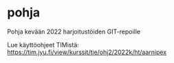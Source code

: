 # pohja

Pohja kevään 2022 harjoitustöiden GIT-repoille

Lue käyttöohjeet TIMistä: <https://tim.jyu.fi/view/kurssit/tie/ohj2/2022k/ht/aarnipex>


